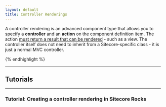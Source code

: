 ```yaml
---
layout: default
title: Controller Renderings
---
```


A controller rendering is an advanced component type that allows you to specify a **controller** and an **action** on the component definition item. The action [must return a result that can be rendered](http://mhwelander.net/2014/04/09/sitecore-controller-rendering-action-results-what-can-i-return/) - such as a view. The controller itself does not need to inherit from a Sitecore-specific class - it is just a normal MVC controller. 

{% endhighlight %}

----------------

## Tutorials

----------------------

### Tutorial: Creating a controller rendering in Sitecore Rocks
